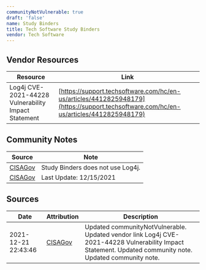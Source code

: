 ```yaml
---
communityNotVulnerable: true
draft: 'false'
name: Study Binders
title: Tech Software Study Binders
vendor: Tech Software
---
```


## Vendor Resources
| Resource | Link |
| --- | --- |
| Log4j CVE-2021-44228 Vulnerability Impact Statement | [https://support.techsoftware.com/hc/en-us/articles/4412825948179](https://support.techsoftware.com/hc/en-us/articles/4412825948179) |


## Community Notes
| Source | Note |
| --- | --- |
| [CISAGov](https://raw.githubusercontent.com/cisagov/log4j-affected-db/develop/README.md) | Study Binders does not use Log4j. |
| [CISAGov](https://raw.githubusercontent.com/cisagov/log4j-affected-db/develop/README.md) | Last Update: 12/15/2021 |

## Sources
| Date | Attribution | Description |
| --- | --- | --- |
| 2021-12-21 22:43:46 | [CISAGov](https://raw.githubusercontent.com/cisagov/log4j-affected-db/develop/README.md) | Updated communityNotVulnerable. Updated vendor link Log4j CVE-2021-44228 Vulnerability Impact Statement. Updated community note. Updated community note.  |
